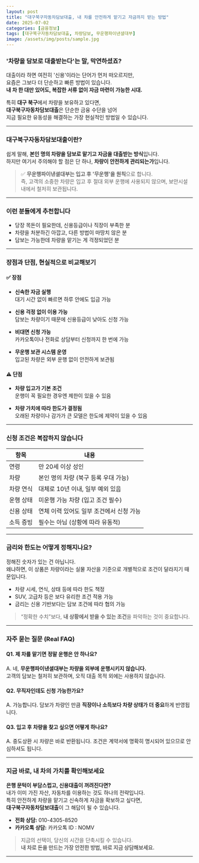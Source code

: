 ```yaml
---
layout: post
title: "대구북구자동차담보대출, 내 차를 안전하게 맡기고 자금까지 받는 방법"
date: 2025-07-02
categories: [금융정보]
tags: [대구북구자동차담보대출, 차량담보, 무운행파이낸셜대부]
image: /assets/img/posts/sample.jpg
---
```


### '차량을 담보로 대출받는다'는 말, 막연하셨죠?

대출이라 하면 여전히 '신용'이라는 단어가 먼저 떠오르지만,  
요즘은 그보다 더 단순하고 빠른 방법이 있습니다.  
**내 차 한 대만 있어도, 복잡한 서류 없이 자금 마련이 가능한 시대.**

특히 **대구 북구**에서 차량을 보유하고 있다면,  
**대구북구자동차담보대출**은 단순한 금융 수단을 넘어  
지금 필요한 유동성을 해결하는 가장 현실적인 방법일 수 있습니다.

---

### 대구북구자동차담보대출이란?

쉽게 말해, **본인 명의 차량을 담보로 맡기고 자금을 대출받는 방식**입니다.  
하지만 여기서 주의해야 할 점은 단 하나, **차량이 안전하게 관리되는가**입니다.

> ✅ **무운행파이낸셜대부는 입고 후 '무운행'을 원칙**으로 합니다.  
> 즉, 고객의 소중한 차량은 입고 후 절대 외부 운행에 사용되지 않으며, 보안시설 내에서 철저히 보관됩니다.

---

### 이런 분들에게 추천합니다

- 당장 목돈이 필요한데, 신용등급이나 직장이 부족한 분
- 차량을 처분하긴 아깝고, 다른 방법이 마땅치 않은 분
- 담보는 가능한데 차량을 맡기는 게 걱정되었던 분

---

### 장점과 단점, 현실적으로 비교해보기

#### ✅ 장점

- **신속한 자금 실행**  
  대기 시간 없이 빠르면 하루 안에도 입금 가능

- **신용 걱정 없이 이용 가능**  
  담보는 차량이기 때문에 신용등급이 낮아도 신청 가능

- **비대면 신청 가능**  
  카카오톡이나 전화로 상담부터 신청까지 한 번에 가능

- **무운행 보관 시스템 운영**  
  입고된 차량은 외부 운행 없이 안전하게 보관됨

#### ⚠️ 단점

- **차량 입고가 기본 조건**  
  운행이 꼭 필요한 경우엔 제한이 있을 수 있음

- **차량 가치에 따라 한도가 결정됨**  
  오래된 차량이나 감가가 큰 모델은 한도에 제약이 있을 수 있음

---

### 신청 조건은 복잡하지 않습니다

| 항목 | 내용 |
|------|------|
| 연령 | 만 20세 이상 성인 |
| 차량 | 본인 명의 차량 (북구 등록 우대 가능) |
| 차량 연식 | 대체로 10년 이내, 일부 예외 있음 |
| 운행 상태 | 미운행 가능 차량 (입고 조건 필수) |
| 신용 상태 | 연체 이력 있어도 일부 조건에서 신청 가능 |
| 소득 증빙 | 필수는 아님 (상황에 따라 유동적) |

---

### 금리와 한도는 어떻게 정해지나요?

정해진 숫자가 있는 건 아닙니다.  
왜냐하면, 이 상품은 차량이라는 실물 자산을 기준으로 개별적으로 조건이 달라지기 때문입니다.

- 차량 시세, 연식, 상태 등에 따라 한도 책정  
- SUV, 고급차 등은 보다 유리한 조건 적용 가능  
- 금리는 신용 기반보다는 담보 조건에 따라 협의 가능

> “정확한 수치”보다, **내 상황에서 받을 수 있는 조건**을 파악하는 것이 중요합니다.

---

### 자주 묻는 질문 (Real FAQ)

#### Q1. 제 차를 맡기면 정말 운행은 안 하나요?

A. 네, **무운행파이낸셜대부는 차량을 외부에 운행시키지 않습니다.**  
고객의 담보는 철저히 보관하며, 오직 대출 목적 외에는 사용하지 않습니다.

#### Q2. 무직자인데도 신청 가능한가요?

A. 가능합니다. 담보가 차량인 만큼 **직장이나 소득보다 차량 상태가 더 중요**하게 반영됩니다.

#### Q3. 입고 후 차량을 찾고 싶으면 어떻게 하나요?

A. 중도상환 시 차량은 바로 반환됩니다. 조건은 계약서에 명확히 명시되어 있으므로 안심하셔도 됩니다.

---

### 지금 바로, 내 차의 가치를 확인해보세요

**은행 문턱이 부담스럽고, 신용대출이 꺼려진다면?**  
내가 이미 가진 자산, 자동차를 이용하는 것도 하나의 전략입니다.  
특히 안전하게 차량을 맡기고 신속하게 자금을 확보하고 싶다면,  
**대구북구자동차담보대출**이 그 해답이 될 수 있습니다.

- **전화 상담:** 010-4305-8520  
- **카카오톡 상담:** 카카오톡 ID : NOMV

> 지금의 선택이, 당신의 시간을 단축시킬 수 있습니다.  
> **내 차로 돈을 만드는 가장 안전한 방법, 바로 지금 상담해보세요.**

---
